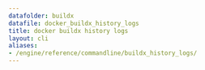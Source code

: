 ```yaml
---
datafolder: buildx
datafile: docker_buildx_history_logs
title: docker buildx history logs
layout: cli
aliases:
- /engine/reference/commandline/buildx_history_logs/
---
```


<!--
此页面是根据 Docker 源代码自动生成的。如果您想建议更改此处显示的文本，请在 GitHub 上的源代码仓库中打开一个工单或拉取请求：

https://github.com/docker/buildx
-->
